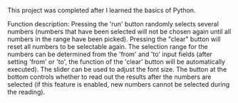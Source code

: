 This project was completed after I learned the basics of Python.

Function description:
Pressing the 'run' button randomly selects several numbers (numbers that have been selected will not be chosen again until all numbers in the range have been picked).
Pressing the "clear" button will reset all numbers to be selectable again.
The selection range for the numbers can be determined from the 'from' and 'to' input fields (after setting 'from' or 'to', the function of the 'clear' button will be automatically executed).
The slider can be used to adjust the font size.
The button at the bottom controls whether to read out the results after the numbers are selected (if this feature is enabled, new numbers cannot be selected during the reading).
